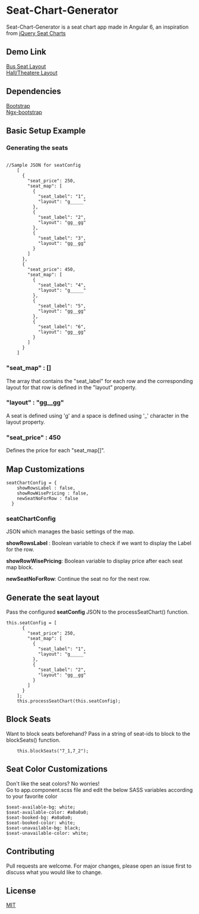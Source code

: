 # Seat-Chart-Generator

Seat-Chart-Generator is a seat chart app made in Angular 6, an inspiration from  [jQuery Seat Charts](https://github.com/mateuszmarkowski/jQuery-Seat-Charts)

## Demo Link
[Bus Seat Layout](https://stackblitz.com/edit/bus-seat-chart-layout?file=src/app/app.component.ts) \
[Hall/Theatere Layout](https://stackblitz.com/edit/hall-seat-chart-layout?file=src/app/app.component.ts)
## Dependencies 
[Bootstrap](https://getbootstrap.com/) \
[Ngx-bootstrap](https://valor-software.com/ngx-bootstrap)

## Basic Setup Example
### **Generating the seats**

```

//Sample JSON for seatConfig
    [
      {
        "seat_price": 250,
        "seat_map": [
          {
            "seat_label": "1",
            "layout": "g_____"
          },
          {
            "seat_label": "2",
            "layout": "gg__gg"
          },
          {
            "seat_label": "3",
            "layout": "gg__gg"
          }
        ]
      },
      {
        "seat_price": 450,
        "seat_map": [
          {
            "seat_label": "4",
            "layout": "g_____"
          },
          {
            "seat_label": "5",
            "layout": "gg__gg"
          },
          {
            "seat_label": "6",
            "layout": "gg__gg"
          }
        ]
      }
    ]    
```

### **"seat_map" : []**
The array that contains the "seat_label" for each row and the corresponding layout for that row is defined in the "layout" property.

### **"layout" : "gg__gg"**

A seat is defined using 'g' and a space is defined using '_' character in the layout property. 

### **"seat_price" : 450**

Defines the price for each "seat_map[]".


## **Map Customizations**

```
seatChartConfig = {
    showRowsLabel : false,
    showRowWisePricing : false,
    newSeatNoForRow : false
  }
```

### seatChartConfig 


JSON which manages the basic settings of the map.

**showRowsLabel** : Boolean variable to check if we want to display the Label for the row.
  
**showRowWisePricing**: Boolean variable to display price after each seat map block.

**newSeatNoForRow**: Continue the seat no for the next row.

## **Generate the seat layout**
Pass the configured **seatConfig** JSON to the processSeatChart() function.
```
this.seatConfig = [
      {
        "seat_price": 250,
        "seat_map": [
          {
            "seat_label": "1",
            "layout": "g_____"
          },
          {
            "seat_label": "2",
            "layout": "gg__gg"
          }
        ]
      }
    ];    
    this.processSeatChart(this.seatConfig);
```
 
## **Block Seats**
Want to block seats beforehand?
Pass in a string of seat-ids to block to the blockSeats() function.
```
    this.blockSeats("7_1,7_2");
```

## **Seat Color Customizations**
Don't like the seat colors? No worries!\
Go to app.component.scss file and edit the below SASS variables according to your favorite color
```
$seat-available-bg: white;
$seat-available-color: #a0a0a0;
$seat-booked-bg: #a0a0a0;
$seat-booked-color: white;
$seat-unavailable-bg: black;
$seat-unavailable-color: white;
```


## Contributing
Pull requests are welcome. For major changes, please open an issue first to discuss what you would like to change.

## License
[MIT](https://choosealicense.com/licenses/mit/)
